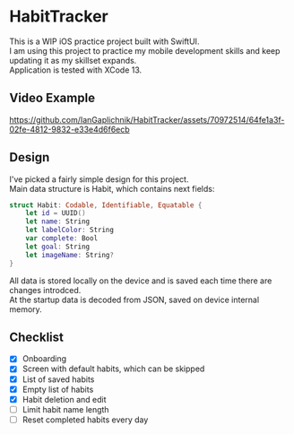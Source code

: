 # HabitTracker
This is a WIP iOS practice project built with SwiftUI.<br>
I am using this project to practice my mobile development skills and keep updating it as my skillset expands.<br>
Application is tested with XCode 13.<br>

## Video Example
https://github.com/IanGaplichnik/HabitTracker/assets/70972514/64fe1a3f-02fe-4812-9832-e33e4d6f6ecb

## Design
I've picked a fairly simple design for this project.<br>
Main data structure is Habit, which contains next fields:

```swift
struct Habit: Codable, Identifiable, Equatable {
    let id = UUID()
    let name: String
    let labelColor: String
    var complete: Bool
    let goal: String
    let imageName: String?
}
```
All data is stored locally on the device and is saved each time there are changes introdced.<br>
At the startup data is decoded from JSON, saved on device internal memory.<br>

## Checklist
- [x] Onboarding
- [x] Screen with default habits, which can be skipped
- [x] List of saved habits
- [x] Empty list of habits
- [x] Habit deletion and edit
- [ ] Limit habit name length
- [ ] Reset completed habits every day
